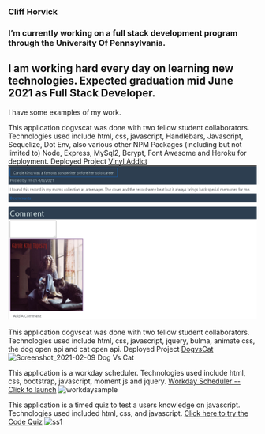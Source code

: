 ### Cliff Horvick 

### I’m currently working on a full stack development program through the University Of Pennsylvania.

## I am working hard every day on learning new technologies. Expected graduation mid June 2021 as Full Stack Developer.

I have some examples of my work. 


This application dogvscat was done with two fellow student collaborators. Technologies used include html, css, javascript, Handlebars, Javascript, Sequelize, Dot Env, also various other NPM Packages (including but not limited to) Node, Express, MySql2, Bcrypt, Font Awesome and Heroku for deployment. 
Deployed Project [Vinyl Addict](https://salty-harbor-76521.herokuapp.com/)
![Screenshots Vinyl Addict](https://raw.githubusercontent.com/chorvick/ResponsivePortfolio/main/assets/v3.png) 

This application dogvscat was done with two fellow student collaborators. Technologies used include html, css, javascript, jquery, bulma, animate css, the dog open api and cat open api. 
Deployed Project [DogvsCat](https://chorvick.github.io/dogvscat/index.html)
![Screenshot_2021-02-09 Dog Vs Cat](https://user-images.githubusercontent.com/52890172/107444377-79a99780-6b08-11eb-92a1-27ba05d0a88f.png)

This application is a workday scheduler. Technologies used include html, css, bootstrap, javascript, moment js and jquery. 
[Workday Scheduler -- Click to launch](https://chorvick.github.io/workdayscheduler/)
![workdaysample](https://user-images.githubusercontent.com/52890172/105667117-bdfe2c00-5ea8-11eb-8bbe-ae6ea3f1c536.png)

This application is a timed quiz to test a users knowledge on javascript. Technologies used included html, css, and javascript. 
[Click here to try the Code Quiz](https://chorvick.github.io/codequiz/index.html)
![ss1](https://user-images.githubusercontent.com/52890172/105093709-2dbb8380-5a71-11eb-908f-7ebaf1677752.png)


<!--
**chorvick/chorvick** is a ✨ _special_ ✨ repository because its `README.md` (this file) appears on your GitHub profile.

### I’m currently working on a full stack development program through the University Of Pennsylvania.

Here are some ideas to get you started:

- 🔭 I’m currently working on ...
- 🌱 I’m currently learning ...
- 👯 I’m looking to collaborate on ...
- 🤔 I’m looking for help with ...
- 💬 Ask me about ...
- 📫 How to reach me: ...
- 😄 Pronouns: ...
- ⚡ Fun fact: ...
-->
